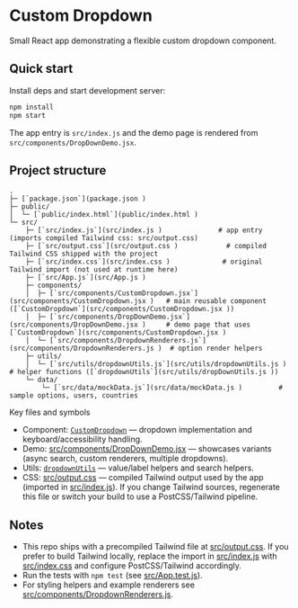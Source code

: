 # Custom Dropdown

Small React app demonstrating a flexible custom dropdown component.

## Quick start

Install deps and start development server:

```sh
npm install
npm start
```

The app entry is `src/index.js` and the demo page is rendered from `src/components/DropDownDemo.jsx`.

## Project structure

```
.
├─ [`package.json`](package.json )
├─ public/
│  └─ [`public/index.html`](public/index.html )
└─ src/
	├─ [`src/index.js`](src/index.js )              # app entry (imports compiled Tailwind css: src/output.css)
	├─ [`src/output.css`](src/output.css )            # compiled Tailwind CSS shipped with the project
	├─ [`src/index.css`](src/index.css )             # original Tailwind import (not used at runtime here)
	├─ [`src/App.js`](src/App.js )
	├─ components/
	│  ├─ [`src/components/CustomDropdown.jsx`](src/components/CustomDropdown.jsx )   # main reusable component ([`CustomDropdown`](src/components/CustomDropdown.jsx ))
	│  ├─ [`src/components/DropDownDemo.jsx`](src/components/DropDownDemo.jsx )     # demo page that uses [`CustomDropdown`](src/components/CustomDropdown.jsx )
	│  └─ [`src/components/DropdownRenderers.js`](src/components/DropdownRenderers.js )  # option render helpers
	├─ utils/
	│  └─ [`src/utils/dropdownUtils.js`](src/utils/dropdownUtils.js )     # helper functions ([`dropdownUtils`](src/utils/dropDownUtils.js ))
	└─ data/
		└─ [`src/data/mockData.js`](src/data/mockData.js )         # sample options, users, countries
```

Key files and symbols
- Component: [`CustomDropdown`](src/components/CustomDropdown.jsx) — dropdown implementation and keyboard/accessibility handling.
- Demo: [src/components/DropDownDemo.jsx](src/components/DropDownDemo.jsx) — showcases variants (async search, custom renderers, multiple dropdowns).
- Utils: [`dropdownUtils`](src/utils/dropdownUtils.js) — value/label helpers and search helpers.
- CSS: [src/output.css](src/output.css) — compiled Tailwind output used by the app (imported in [src/index.js](src/index.js)). If you change Tailwind sources, regenerate this file or switch your build to use a PostCSS/Tailwind pipeline.

## Notes

- This repo ships with a precompiled Tailwind file at [src/output.css](src/output.css). If you prefer to build Tailwind locally, replace the import in [src/index.js](src/index.js) with [src/index.css](src/index.css) and configure PostCSS/Tailwind accordingly.
- Run the tests with `npm test` (see [src/App.test.js](src/App.test.js)).
- For styling helpers and example renderers see [src/components/DropdownRenderers.js](src/components/DropdownRenderers.js).


